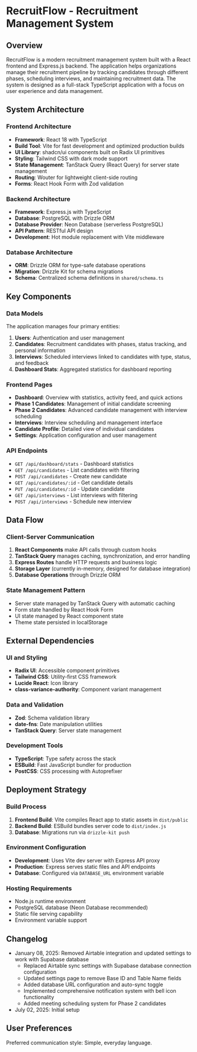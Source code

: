 # RecruitFlow - Recruitment Management System

## Overview

RecruitFlow is a modern recruitment management system built with a React frontend and Express.js backend. The application helps organizations manage their recruitment pipeline by tracking candidates through different phases, scheduling interviews, and maintaining recruitment data. The system is designed as a full-stack TypeScript application with a focus on user experience and data management.

## System Architecture

### Frontend Architecture
- **Framework**: React 18 with TypeScript
- **Build Tool**: Vite for fast development and optimized production builds
- **UI Library**: shadcn/ui components built on Radix UI primitives
- **Styling**: Tailwind CSS with dark mode support
- **State Management**: TanStack Query (React Query) for server state management
- **Routing**: Wouter for lightweight client-side routing
- **Forms**: React Hook Form with Zod validation

### Backend Architecture
- **Framework**: Express.js with TypeScript
- **Database**: PostgreSQL with Drizzle ORM
- **Database Provider**: Neon Database (serverless PostgreSQL)
- **API Pattern**: RESTful API design
- **Development**: Hot module replacement with Vite middleware

### Database Architecture
- **ORM**: Drizzle ORM for type-safe database operations
- **Migration**: Drizzle Kit for schema migrations
- **Schema**: Centralized schema definitions in `shared/schema.ts`

## Key Components

### Data Models
The application manages four primary entities:
1. **Users**: Authentication and user management
2. **Candidates**: Recruitment candidates with phases, status tracking, and personal information
3. **Interviews**: Scheduled interviews linked to candidates with type, status, and feedback
4. **Dashboard Stats**: Aggregated statistics for dashboard reporting

### Frontend Pages
- **Dashboard**: Overview with statistics, activity feed, and quick actions
- **Phase 1 Candidates**: Management of initial candidate screening
- **Phase 2 Candidates**: Advanced candidate management with interview scheduling
- **Interviews**: Interview scheduling and management interface
- **Candidate Profile**: Detailed view of individual candidates
- **Settings**: Application configuration and user management

### API Endpoints
- `GET /api/dashboard/stats` - Dashboard statistics
- `GET /api/candidates` - List candidates with filtering
- `POST /api/candidates` - Create new candidate
- `GET /api/candidates/:id` - Get candidate details
- `PUT /api/candidates/:id` - Update candidate
- `GET /api/interviews` - List interviews with filtering
- `POST /api/interviews` - Schedule new interview

## Data Flow

### Client-Server Communication
1. **React Components** make API calls through custom hooks
2. **TanStack Query** manages caching, synchronization, and error handling
3. **Express Routes** handle HTTP requests and business logic
4. **Storage Layer** (currently in-memory, designed for database integration)
5. **Database Operations** through Drizzle ORM

### State Management Pattern
- Server state managed by TanStack Query with automatic caching
- Form state handled by React Hook Form
- UI state managed by React component state
- Theme state persisted in localStorage

## External Dependencies

### UI and Styling
- **Radix UI**: Accessible component primitives
- **Tailwind CSS**: Utility-first CSS framework
- **Lucide React**: Icon library
- **class-variance-authority**: Component variant management

### Data and Validation
- **Zod**: Schema validation library
- **date-fns**: Date manipulation utilities
- **TanStack Query**: Server state management

### Development Tools
- **TypeScript**: Type safety across the stack
- **ESBuild**: Fast JavaScript bundler for production
- **PostCSS**: CSS processing with Autoprefixer

## Deployment Strategy

### Build Process
1. **Frontend Build**: Vite compiles React app to static assets in `dist/public`
2. **Backend Build**: ESBuild bundles server code to `dist/index.js`
3. **Database**: Migrations run via `drizzle-kit push`

### Environment Configuration
- **Development**: Uses Vite dev server with Express API proxy
- **Production**: Express serves static files and API endpoints
- **Database**: Configured via `DATABASE_URL` environment variable

### Hosting Requirements
- Node.js runtime environment
- PostgreSQL database (Neon Database recommended)
- Static file serving capability
- Environment variable support

## Changelog

- January 08, 2025: Removed Airtable integration and updated settings to work with Supabase database
  - Replaced Airtable sync settings with Supabase database connection configuration
  - Updated settings page to remove Base ID and Table Name fields
  - Added database URL configuration and auto-sync toggle
  - Implemented comprehensive notification system with bell icon functionality
  - Added meeting scheduling system for Phase 2 candidates
- July 02, 2025: Initial setup

## User Preferences

Preferred communication style: Simple, everyday language.